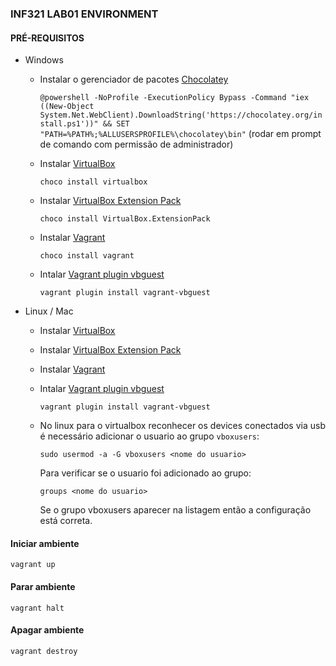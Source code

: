 ### INF321 LAB01 ENVIRONMENT 

#### PRÉ-REQUISITOS

  * Windows
      * Instalar o gerenciador de pacotes [Chocolatey](https://chocolatey.org/) 

         `@powershell -NoProfile -ExecutionPolicy Bypass -Command "iex ((New-Object System.Net.WebClient).DownloadString('https://chocolatey.org/install.ps1'))" && SET "PATH=%PATH%;%ALLUSERSPROFILE%\chocolatey\bin"` (rodar em prompt de comando com permissão de administrador)

      * Instalar [VirtualBox](https://www.virtualbox.org/wiki/Downloads) 

          `choco install virtualbox`
      
      * Instalar [VirtualBox Extension Pack](https://www.virtualbox.org/wiki/Downloads) 

          `choco install VirtualBox.ExtensionPack`
      
      * Instalar [Vagrant](https://www.vagrantup.com/downloads.html) 

          `choco install vagrant`

      * Intalar [Vagrant plugin vbguest](https://github.com/dotless-de/vagrant-vbguest) 

          `vagrant plugin install vagrant-vbguest`

  * Linux / Mac
      * Instalar [VirtualBox](https://www.virtualbox.org/wiki/Downloads)
      * Instalar [VirtualBox Extension Pack](https://www.virtualbox.org/wiki/Downloads)
      * Instalar [Vagrant](https://www.vagrantup.com/downloads.html)
      * Intalar [Vagrant plugin vbguest](https://github.com/dotless-de/vagrant-vbguest) 

        `vagrant plugin install vagrant-vbguest`

      * No linux para o virtualbox reconhecer os devices conectados via usb é necessário adicionar o usuario ao grupo `vboxusers`:

        `sudo usermod -a -G vboxusers <nome do usuario>`

        Para verificar se o usuario foi adicionado ao grupo:

         `groups <nome do usuario>`
        
        Se o grupo vboxusers aparecer na listagem então a configuração está correta.

#### Iniciar ambiente

  `vagrant up`

#### Parar ambiente

  `vagrant halt`

#### Apagar ambiente

  `vagrant destroy`
